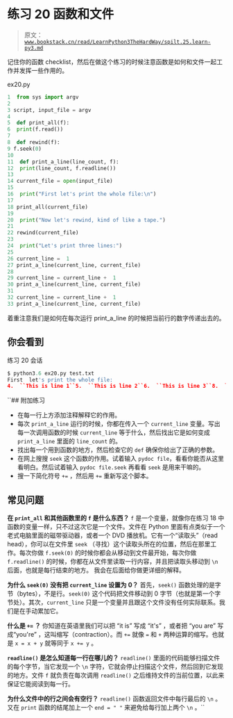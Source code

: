 # 练习 20 函数和文件

> 原文：[`www.bookstack.cn/read/LearnPython3TheHardWay/spilt.25.learn-py3.md`](https://www.bookstack.cn/read/LearnPython3TheHardWay/spilt.25.learn-py3.md)

记住你的函数 checklist，然后在做这个练习的时候注意函数是如何和文件一起工作并发挥一些作用的。

ex20.py

```py
1  from sys import argv
2
3 script, input_file = argv
4
5  def print_all(f):
6  print(f.read())
7
8  def rewind(f):
9 f.seek(0)
10
11  def print_a_line(line_count, f):
12  print(line_count, f.readline())
13
14 current_file = open(input_file)
15
16  print("First let's print the whole file:\n")
17
18 print_all(current_file)
19
20  print("Now let's rewind, kind of like a tape.")
21
22 rewind(current_file)
23
24  print("Let's print three lines:")
25
26 current_line =  1
27 print_a_line(current_line, current_file)
28
29 current_line = current_line +  1
30 print_a_line(current_line, current_file)
31
32 current_line = current_line +  1
33 print_a_line(current_line, current_file)
```

着重注意我们是如何在每次运行 print_a_line 的时候把当前行的数字传递出去的。

## 你会看到

练习 20 会话

```py
$ python3.6 ex20.py test.txt
First  let's print the whole file:
4.  ``This is line 1``5.  ``This is line 2``6.  ``This is line 3``8.  ```Now let's rewind, kind of like a tape.```py 9.  ```Let's print three lines:```py10.  ```1   This is line 1```py12.  ````2   This is line 2```py`14.  ````3   This is line 3```py`
```

 ``## 附加练习

*   在每一行上方添加注释解释它的作用。
*   每次 `print_a_line` 运行的时候，你都在传入一个 `current_line` 变量。写出每一次调用函数的时候 `current_line` 等于什么，然后找出它是如何变成 `print_a_line` 里面的 `line_count` 的。
*   找出每一个用到函数的地方，然后检查它的 `def` 确保你给出了正确的参数。
*   在网上搜搜 `seek` 这个函数的作用。试着输入 `pydoc file`，看看你能否从这里看明白。然后试着输入 `pydoc file.seek` 再看看 `seek` 是用来干嘛的。
*   搜一下简化符号 `+=` ，然后用 `+=` 重新写这个脚本。

## 常见问题

**在 `print_all` 和其他函数里的 `f` 是什么东西？** `f` 是一个变量，就像你在练习 18 中函数的变量一样，只不过这次它是一个文件。文件在 Python 里面有点类似于一个老式电脑里面的磁带驱动器，或者一个 DVD 播放机。它有一个“读取头”（read head），你可以在文件里 `seek` （寻找）这个读取头所在的位置，然后在那里工作。每次你做 `f.seek(0)` 的时候你都会从移动到文件最开始，每次你做 `f.readline()` 的时候，你都在从文件里读取一行内容，并且把读取头移动到 `\n` 后面，也就是每行结束的地方。 我会在后面给你做更详细的解释。

**为什么 `seek(0)` 没有把 `current_line` 设置为 0？** 首先，`seek()` 函数处理的是字节（bytes），不是行。`seek(0)` 这个代码把文件移动到 0 字节（也就是第一个字节处）。其次，`current_line` 只是一个变量并且跟这个文件没有任何实际联系。我们是在手动累加它。

**什么是 `+=` ？** 你知道在英语里我们可以把 “it is” 写成 “it's” ，或者把 “you are” 写成“you're” ，这叫缩写（contraction）。而 `+=` 就像 `=` 和 `+` 两种运算的缩写。也就是 `x = x + y` 就等同于 `x += y` 。

**`readline()` 是怎么知道每一行在哪儿的？** `readline()` 里面的代码能够扫描文件的每个字节，当它发现一个 `\n` 字符，它就会停止扫描这个文件，然后回到它发现的地方。文件 `f` 就负责在每次调用 `readline()` 之后维持文件的当前位置，以此来保证它能阅读到每一行。

**为什么文件中的行之间会有空行？** `readline()` 函数返回文件中每行最后的 `\n` 。又在 `print` 函数的结尾加上一个 `end = " "` 来避免给每行加上两个 `\n` 。``